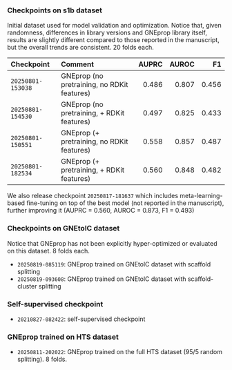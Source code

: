 ### Checkpoints on s1b dataset

Initial dataset used for model validation and optimization.
Notice that, given randomness, differences in library versions and GNEprop library itself,
results are slightly different compared to those reported in the manuscript, but the overall trends
are consistent. 20 folds each.

| Checkpoint      | Comment                                   | AUPRC | AUROC |   F1 |
| :-------------- | :---------------------------------------- | ----: | ----: | ---: |
| `20250801-153038` | GNEprop (no pretraining, no RDKit features)        | 0.486 | 0.807 | 0.456 |
| `20250801-154530` | GNEprop (no pretraining, + RDKit features)         | 0.497 | 0.825 | 0.433 |
| `20250801-150551` | GNEprop (+ pretraining, no RDKit features)         | 0.558 | 0.857 | 0.487 |
| `20250801-182534` | GNEprop (+ pretraining, + RDKit features)          | 0.560 | 0.848 | 0.482 |

We also release checkpoint `20250817-181637` which includes meta-learning-based fine-tuning on top of the
best model (not reported in the manuscript), further improving it (AUPRC = 0.560, AUROC = 0.873, F1 = 0.493)

### Checkpoints on GNEtolC dataset

Notice that GNEprop has not been explicitly hyper-optimized or evaluated on this dataset. 8 folds each.

* `20250819-085119`: GNEprop trained on GNEtolC dataset with scaffold splitting
* `20250819-093608`: GNEprop trained on GNEtolC dataset with scaffold-cluster splitting

### Self-supervised checkpoint
* `20210827-082422`: self-supervised checkpoint

### GNEprop trained on HTS dataset
* `20250811-202022`: GNEprop trained on the full HTS dataset (95/5 random splitting). 8 folds.